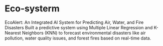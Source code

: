 # Eco-systerm
EcoAlert: An Integrated AI System for Predicting Air, Water, and Fire Disasters Built a predictive system using Multiple Linear Regression and K-Nearest Neighbors (KNN) to forecast environmental disasters like air pollution, water quality issues, and forest fires based on real-time data.
